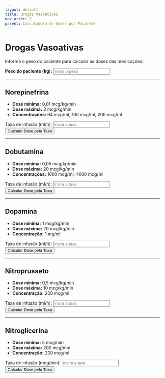 ```yaml
---
layout: default
title: Drogas Vasoativas
nav_order: 2
parent: Calculadora de Doses por Paciente
---
```


# Drogas Vasoativas

Informe o peso do paciente para calcular as doses das medicações:

<div class="form-group">
  <label for="pesoPaciente"><strong>Peso do paciente (kg):</strong></label>
  <input type="number" id="pesoPaciente" placeholder="Insira o peso" min="0" step="any">
</div>

---

## Norepinefrina

- **Dose mínima:** 0,01 mcg/kg/min  
- **Dose máxima:** 3 mcg/kg/min  
- **Concentrações:** 64 mcg/ml, 160 mcg/ml, 200 mcg/ml  

<div class="form-group">
  <label for="taxaNorepinefrina">Taxa de infusão (ml/h):</label>
  <input type="number" id="taxaNorepinefrina" placeholder="Insira a taxa" min="0" step="any">
  <button onclick="calcularDosePorTaxa('norepinefrina')">Calcular Dose pela Taxa</button>
  <div class="result" id="resultadoNorepinefrina"></div>
</div>

---

## Dobutamina

- **Dose mínima:** 0,05 mcg/kg/min  
- **Dose máxima:** 20 mcg/kg/min  
- **Concentrações:** 1000 mcg/ml, 4000 mcg/ml  

<div class="form-group">
  <label for="taxaDobutamina">Taxa de infusão (ml/h):</label>
  <input type="number" id="taxaDobutamina" placeholder="Insira a taxa" min="0" step="any">
  <button onclick="calcularDosePorTaxa('dobutamina')">Calcular Dose pela Taxa</button>
  <div class="result" id="resultadoDobutamina"></div>
</div>

---

## Dopamina

- **Dose mínima:** 1 mcg/kg/min  
- **Dose máxima:** 20 mcg/kg/min  
- **Concentração:** 1 mg/ml  

<div class="form-group">
  <label for="taxaDopamina">Taxa de infusão (ml/h):</label>
  <input type="number" id="taxaDopamina" placeholder="Insira a taxa" min="0" step="any">
  <button onclick="calcularDosePorTaxa('dopamina')">Calcular Dose pela Taxa</button>
  <div class="result" id="resultadoDopamina"></div>
</div>

---

## Nitroprusseto

- **Dose mínima:** 0,5 mcg/kg/min  
- **Dose máxima:** 10 mcg/kg/min  
- **Concentração:** 200 mcg/ml  

<div class="form-group">
  <label for="taxaNitroprusseto">Taxa de infusão (ml/h):</label>
  <input type="number" id="taxaNitroprusseto" placeholder="Insira a taxa" min="0" step="any">
  <button onclick="calcularDosePorTaxa('nitroprusseto')">Calcular Dose pela Taxa</button>
  <div class="result" id="resultadoNitroprusseto"></div>
</div>

---

## Nitroglicerina

- **Dose mínima:** 5 mcg/min  
- **Dose máxima:** 200 mcg/min  
- **Concentração:** 200 mcg/ml  

<div class="form-group">
  <label for="taxaNitroglicerina">Taxa de infusão (mcg/min):</label>
  <input type="number" id="taxaNitroglicerina" placeholder="Insira a taxa" min="0" step="any">
  <button onclick="calcularDosePorTaxa('nitroglicerina')">Calcular Dose pela Taxa</button>
  <div class="result" id="resultadoNitroglicerina"></div>
</div>

<script>
function calcularDosePorTaxa(medicamento) {
  let taxa = parseFloat(document.getElementById('taxa' + capitalize(medicamento)).value);
  if (!taxa || taxa <= 0) return;
  let peso;
  if (medicamento !== 'nitroglicerina') {
    peso = parseFloat(document.getElementById('pesoPaciente').value);
    if (!peso || peso <= 0) return;
  }

  let resultado = '';
  switch (medicamento) {
    case 'norepinefrina':
      const doseN1 = taxa * 64;
      const doseN2 = taxa * 160;
      const doseN3 = taxa * 200;
      resultado = `
        <strong>64 mcg/ml:</strong> ${doseN1.toFixed(2)} mcg/h (${(doseN1/60/peso).toFixed(3)} mcg/kg/min)<br>
        <strong>160 mcg/ml:</strong> ${doseN2.toFixed(2)} mcg/h (${(doseN2/60/peso).toFixed(3)} mcg/kg/min)<br>
        <strong>200 mcg/ml:</strong> ${doseN3.toFixed(2)} mcg/h (${(doseN3/60/peso).toFixed(3)} mcg/kg/min)
      `;
      break;
    case 'dobutamina':
      const doseD1 = taxa * 1000;
      const doseD2 = taxa * 4000;
      resultado = `
        <strong>1000 mcg/ml:</strong> ${doseD1.toFixed(2)} mcg/h (${(doseD1/60/peso).toFixed(3)} mcg/kg/min)<br>
        <strong>4000 mcg/ml:</strong> ${doseD2.toFixed(2)} mcg/h (${(doseD2/60/peso).toFixed(3)} mcg/kg/min)
      `;
      break;
    case 'dopamina':
      const doseDp = taxa * 1000;
      resultado = `
        <strong>1 mg/ml:</strong> ${doseDp.toFixed(2)} mcg/h (${(doseDp/60/peso).toFixed(3)} mcg/kg/min)
      `;
      break;
    case 'nitroprusseto':
      const doseNP = taxa * 200;
      resultado = `
        <strong>200 mcg/ml:</strong> ${doseNP.toFixed(2)} mcg/h (${(doseNP/60/peso).toFixed(3)} mcg/kg/min)
      `;
      break;
    case 'nitroglicerina':
      // Dose fixa em mcg/min, não depende de peso
      // taxa = mcg/min, concentração = mcg/ml => ml/min = taxa/concentração, ml/h = ml/min * 60
      const mlPorMin = taxa / 200;
      const mlPorHora = mlPorMin * 60;
      resultado = `Taxa necessária: ${mlPorHora.toFixed(2)} ml/h para ${taxa} mcg/min`;
      break;
  }
  document.getElementById('resultado' + capitalize(medicamento)).innerHTML = resultado;
}

function capitalize(str) {
  return str.charAt(0).toUpperCase() + str.slice(1);
}

document.addEventListener('DOMContentLoaded', function() {
  const meds = ['norepinefrina','dobutamina','dopamina','nitroprusseto','nitroglicerina'];
  meds.forEach(m => {
    const input = document.getElementById('taxa' + capitalize(m));
    if (input) {
      input.addEventListener('input', () => calcularDosePorTaxa(m));
    }
  });
  const pesoInput = document.getElementById('pesoPaciente');
  if (pesoInput) {
    pesoInput.addEventListener('input', () => {
      ['norepinefrina','dobutamina','dopamina','nitroprusseto'].forEach(m => calcularDosePorTaxa(m));
    });
  }
});
</script>
